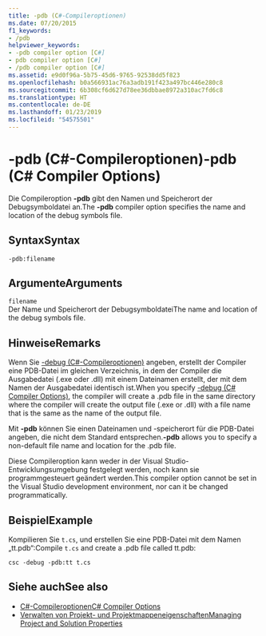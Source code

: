 ```yaml
---
title: -pdb (C#-Compileroptionen)
ms.date: 07/20/2015
f1_keywords:
- /pdb
helpviewer_keywords:
- -pdb compiler option [C#]
- pdb compiler option [C#]
- /pdb compiler option [C#]
ms.assetid: e9d0f96a-5b75-45d6-9765-92538dd5f823
ms.openlocfilehash: b0a566931ac76a3adb191f423a497bc446e280c8
ms.sourcegitcommit: 6b308cf6d627d78ee36dbbae8972a310ac7fd6c8
ms.translationtype: HT
ms.contentlocale: de-DE
ms.lasthandoff: 01/23/2019
ms.locfileid: "54575501"
---
```

# <a name="-pdb-c-compiler-options"></a><span data-ttu-id="c3fa2-102">-pdb (C#-Compileroptionen)</span><span class="sxs-lookup"><span data-stu-id="c3fa2-102">-pdb (C# Compiler Options)</span></span>
<span data-ttu-id="c3fa2-103">Die Compileroption **-pdb** gibt den Namen und Speicherort der Debugsymboldatei an.</span><span class="sxs-lookup"><span data-stu-id="c3fa2-103">The **-pdb** compiler option specifies the name and location of the debug symbols file.</span></span>  
  
## <a name="syntax"></a><span data-ttu-id="c3fa2-104">Syntax</span><span class="sxs-lookup"><span data-stu-id="c3fa2-104">Syntax</span></span>  
  
```console  
-pdb:filename  
```  
  
## <a name="arguments"></a><span data-ttu-id="c3fa2-105">Argumente</span><span class="sxs-lookup"><span data-stu-id="c3fa2-105">Arguments</span></span>  
 `filename`  
 <span data-ttu-id="c3fa2-106">Der Name und Speicherort der Debugsymboldatei</span><span class="sxs-lookup"><span data-stu-id="c3fa2-106">The name and location of the debug symbols file.</span></span>  
  
## <a name="remarks"></a><span data-ttu-id="c3fa2-107">Hinweise</span><span class="sxs-lookup"><span data-stu-id="c3fa2-107">Remarks</span></span>  
 <span data-ttu-id="c3fa2-108">Wenn Sie [-debug (C#-Compileroptionen)](../../../csharp/language-reference/compiler-options/debug-compiler-option.md) angeben, erstellt der Compiler eine PDB-Datei im gleichen Verzeichnis, in dem der Compiler die Ausgabedatei (.exe oder .dll) mit einem Dateinamen erstellt, der mit dem Namen der Ausgabedatei identisch ist.</span><span class="sxs-lookup"><span data-stu-id="c3fa2-108">When you specify [-debug (C# Compiler Options)](../../../csharp/language-reference/compiler-options/debug-compiler-option.md), the compiler will create a .pdb file in the same directory where the compiler will create the output file (.exe or .dll) with a file name that is the same as the name of the output file.</span></span>  
  
 <span data-ttu-id="c3fa2-109">Mit **-pdb** können Sie einen Dateinamen und -speicherort für die PDB-Datei angeben, die nicht dem Standard entsprechen.</span><span class="sxs-lookup"><span data-stu-id="c3fa2-109">**-pdb** allows you to specify a non-default file name and location for the .pdb file.</span></span>  
  
 <span data-ttu-id="c3fa2-110">Diese Compileroption kann weder in der Visual Studio-Entwicklungsumgebung festgelegt werden, noch kann sie programmgesteuert geändert werden.</span><span class="sxs-lookup"><span data-stu-id="c3fa2-110">This compiler option cannot be set in the Visual Studio development environment, nor can it be changed programmatically.</span></span>  
  
## <a name="example"></a><span data-ttu-id="c3fa2-111">Beispiel</span><span class="sxs-lookup"><span data-stu-id="c3fa2-111">Example</span></span>  
 <span data-ttu-id="c3fa2-112">Kompilieren Sie `t.cs`, und erstellen Sie eine PDB-Datei mit dem Namen „tt.pdb“:</span><span class="sxs-lookup"><span data-stu-id="c3fa2-112">Compile `t.cs` and create a .pdb file called tt.pdb:</span></span>  
  
```console  
csc -debug -pdb:tt t.cs  
```  
  
## <a name="see-also"></a><span data-ttu-id="c3fa2-113">Siehe auch</span><span class="sxs-lookup"><span data-stu-id="c3fa2-113">See also</span></span>

- [<span data-ttu-id="c3fa2-114">C#-Compileroptionen</span><span class="sxs-lookup"><span data-stu-id="c3fa2-114">C# Compiler Options</span></span>](../../../csharp/language-reference/compiler-options/index.md)
- [<span data-ttu-id="c3fa2-115">Verwalten von Projekt- und Projektmappeneigenschaften</span><span class="sxs-lookup"><span data-stu-id="c3fa2-115">Managing Project and Solution Properties</span></span>](/visualstudio/ide/managing-project-and-solution-properties)
